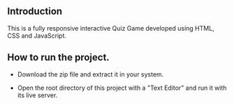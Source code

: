 ## Introduction
This is a fully responsive interactive Quiz Game developed using HTML, CSS and JavaScript.

## How to run the project.
- Download the zip file and extract it in your system.

- Open the root directory of this project with a "Text Editor" and run it with its live server.
